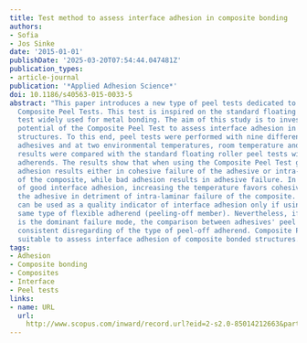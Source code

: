 ```yaml
---
title: Test method to assess interface adhesion in composite bonding
authors:
- Sofia
- Jos Sinke
date: '2015-01-01'
publishDate: '2025-03-20T07:54:44.047481Z'
publication_types:
- article-journal
publication: '*Applied Adhesion Science*'
doi: 10.1186/s40563-015-0033-5
abstract: "This paper introduces a new type of peel tests dedicated to composite bonding:
  Composite Peel Tests. This test is inspired on the standard floating roller peel
  test widely used for metal bonding. The aim of this study is to investigate the
  potential of the Composite Peel Test to assess interface adhesion in composite bonded
  structures. To this end, peel tests were performed with nine different types of
  adhesives and at two environmental temperatures, room temperature and +80°C. The
  results were compared with the standard floating roller peel tests with Aluminium
  adherends. The results show that when using the Composite Peel Test good interface
  adhesion results either in cohesive failure of the adhesive or intra-laminar failure
  of the composite, while bad adhesion results in adhesive failure. In most cases
  of good interface adhesion, increasing the temperature favors cohesive failure of
  the adhesive in detriment of intra-laminar failure of the composite. Peel strengths
  can be used as a quality indicator of interface adhesion only if using exactly the
  same type of flexible adherend (peeling-off member). Nevertheless, if cohesive failure
  is the dominant failure mode, the comparison between adhesives' peel strength is
  consistent disregarding of the type of peel-off adherend. Composite Peel Tests are
  suitable to assess interface adhesion of composite bonded structures."
tags:
- Adhesion
- Composite bonding
- Composites
- Interface
- Peel tests
links:
- name: URL
  url: 
    http://www.scopus.com/inward/record.url?eid=2-s2.0-85014212663&partnerID=MN8TOARS
---
```

